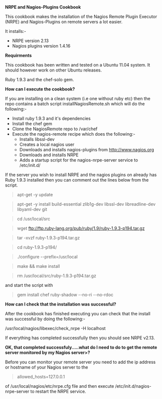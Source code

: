 **NRPE and Nagios-Plugins Cookbook**

This cookbook makes the installation of the Nagios Remote Plugin Executor (NRPE) and Nagios-Plugins on remote servers a lot easier.

It installs:-

* NRPE version 2.13
* Nagios plugins version 1.4.16

**Requirments**

This cookbook has been written and tested on a Ubuntu 11.04 system.  It should however work on other Ubuntu releases.

Ruby 1.9.3 and the chef-solo gem.




**How can I execute the cookbook?**

If you are installing on a clean system (i.e one without ruby etc) then the repo contains a batch script installNagiosRemote.sh which will do the following:-


* Install ruby 1.9.3 and it's dependencies
* Install the chef gem
* Clone the NagiosRemote repo to /var/chef
* Execute the nagios-remote recipe which does the following:-
	* Installs libssl-dev
	* Creates a local nagios user
	* Downloads and installs nagios-plugins from http://www.nagios.org
	* Downloads and installs NRPE
	* Adds a startup script for the nagios-nrpe-server service to /etc/init.d/

If the server you wish to install NRPE and the nagios plugins on already has Ruby 1.9.3 installed then you can comment out the lines below from the script.

>apt-get -y update

>apt-get -y install build-essential zlib1g-dev libssl-dev libreadline-dev libyaml-dev git

>cd /usr/local/src

>wget ftp://ftp.ruby-lang.org/pub/ruby/1.9/ruby-1.9.3-p194.tar.gz

>tar -xvzf ruby-1.9.3-p194.tar.gz

> cd ruby-1.9.3-p194/

> ./configure --prefix=/usr/local

> make && make install

>rm /usr/local/src/ruby-1.9.3-p194.tar.gz

and start the script with

> gem install chef ruby-shadow --no-ri --no-rdoc


**How can I check that the installation was successful?**

After the cookbook has finished executing you can check that the install was successful by doing the following:-

 /usr/local/nagios/libexec/check_nrpe -H localhost

If everything has completed  successfully then you should see NRPE v2.13.

**OK, that completed successfuly.....what do I need to do to get the remote server monitored by my Nagios server>?**

Before you can monitor your remote server you need to add the ip address or hostname of your Nagios server to the

> allowed_hosts=127.0.0.1 <ip or hostname of nagios server here>

of /usr/local/nagios/etc/nrpe.cfg file and then execute /etc/init.d/nagios-nrpe-server to restart the NRPE service.
